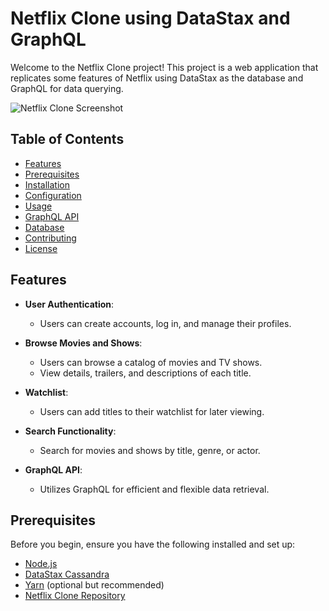 # Netflix Clone using DataStax and GraphQL

Welcome to the Netflix Clone project! This project is a web application that replicates some features of Netflix using DataStax as the database and GraphQL for data querying.

![Netflix Clone Screenshot](screenshot.png)

## Table of Contents

- [Features](#features)
- [Prerequisites](#prerequisites)
- [Installation](#installation)
- [Configuration](#configuration)
- [Usage](#usage)
- [GraphQL API](#graphql-api)
- [Database](#database)
- [Contributing](#contributing)
- [License](#license)

## Features

- **User Authentication**:
  - Users can create accounts, log in, and manage their profiles.

- **Browse Movies and Shows**:
  - Users can browse a catalog of movies and TV shows.
  - View details, trailers, and descriptions of each title.

- **Watchlist**:
  - Users can add titles to their watchlist for later viewing.

- **Search Functionality**:
  - Search for movies and shows by title, genre, or actor.

- **GraphQL API**:
  - Utilizes GraphQL for efficient and flexible data retrieval.

## Prerequisites

Before you begin, ensure you have the following installed and set up:

- [Node.js](https://nodejs.org/)
- [DataStax Cassandra](https://cassandra.apache.org/)
- [Yarn](https://yarnpkg.com/) (optional but recommended)
- [Netflix Clone Repository](https://github.com/yourusername/netflix-clone)
